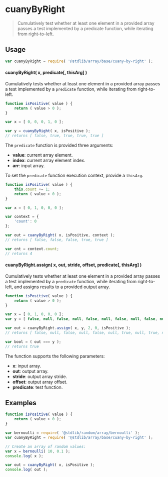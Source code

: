 <!--

@license Apache-2.0

Copyright (c) 2024 The Stdlib Authors.

Licensed under the Apache License, Version 2.0 (the "License");
you may not use this file except in compliance with the License.
You may obtain a copy of the License at

   http://www.apache.org/licenses/LICENSE-2.0

Unless required by applicable law or agreed to in writing, software
distributed under the License is distributed on an "AS IS" BASIS,
WITHOUT WARRANTIES OR CONDITIONS OF ANY KIND, either express or implied.
See the License for the specific language governing permissions and
limitations under the License.

-->

# cuanyByRight

> Cumulatively test whether at least one element in a provided array passes a test implemented by a predicate function, while iterating from right-to-left.

<section class="usage">

## Usage

```javascript
var cuanyByRight = require( '@stdlib/array/base/cuany-by-right' );
```

#### cuanyByRight( x, predicate\[, thisArg] )

Cumulatively tests whether at least one element in a provided array passes a test implemented by a `predicate` function, while iterating from right-to-left.

```javascript
function isPositive( value ) {
    return ( value > 0 );
}

var x = [ 0, 0, 0, 1, 0 ];

var y = cuanyByRight( x, isPositive );
// returns [ false, true, true, true, true ]
```

The `predicate` function is provided three arguments:

-   **value**: current array element.
-   **index**: current array element index.
-   **arr**: input array.

To set the `predicate` function execution context, provide a `thisArg`.

```javascript
function isPositive( value ) {
    this.count += 1;
    return ( value > 0 );
}

var x = [ 0, 1, 0, 0, 0 ];

var context = {
    'count': 0
};

var out = cuanyByRight( x, isPositive, context );
// returns [ false, false, false, true, true ]

var cnt = context.count;
// returns 4
```

#### cuanyByRight.assign( x, out, stride, offset, predicate\[, thisArg] )

Cumulatively tests whether at least one element in a provided array passes a test implemented by a `predicate` function, while iterating from right-to-left, and assigns results to a provided output array.

```javascript
function isPositive( value ) {
    return ( value > 0 );
}

var x = [ 0, 1, 0, 0, 0 ];
var y = [ false, null, false, null, false, null, false, null, false, null ];

var out = cuanyByRight.assign( x, y, 2, 0, isPositive );
// returns [ false, null, false, null, false, null, true, null, true, null ]

var bool = ( out === y );
// returns true
```

The function supports the following parameters:

-   **x**: input array.
-   **out**: output array.
-   **stride**: output array stride.
-   **offset**: output array offset.
-   **predicate**: test function.

</section>

<!-- /.usage -->

<section class="notes">

</section>

<!-- /.notes -->

<section class="examples">

## Examples

<!-- eslint no-undef: "error" -->

```javascript
function isPositive( value ) {
    return ( value > 0 );
}

var bernoulli = require( '@stdlib/random/array/bernoulli' );
var cuanyByRight = require( '@stdlib/array/base/cuany-by-right' );

// Create an array of random values:
var x = bernoulli( 10, 0.1 );
console.log( x );

var out = cuanyByRight( x, isPositive );
console.log( out );
```

</section>

<!-- /.examples -->

<!-- Section for related `stdlib` packages. Do not manually edit this section, as it is automatically populated. -->

<section class="related">

</section>

<!-- /.related -->

<!-- Section for all links. Make sure to keep an empty line after the `section` element and another before the `/section` close. -->

<section class="links">

</section>

<!-- /.links -->
